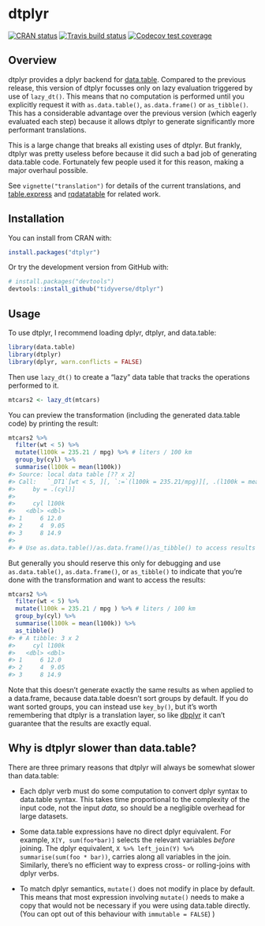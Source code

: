 
<!-- README.md is generated from README.Rmd. Please edit that file -->

# dtplyr

<!-- badges: start -->

[![CRAN
status](https://www.r-pkg.org/badges/version/dtplyr)](https://cran.r-project.org/package=dtplyr)
[![Travis build
status](https://travis-ci.org/tidyverse/dtplyr.svg?branch=master)](https://travis-ci.org/tidyverse/dtplyr)
[![Codecov test
coverage](https://codecov.io/gh/tidyverse/dtplyr/branch/master/graph/badge.svg)](https://codecov.io/gh/tidyverse/dtplyr?branch=master)
<!-- badges: end -->

## Overview

dtplyr provides a dplyr backend for
[data.table](https://github.com/Rdatatable/data.table/wiki). Compared to
the previous release, this version of dtplyr focusses only on lazy
evaluation triggered by use of `lazy_dt()`. This means that no
computation is performed until you explicitly request it with
`as.data.table()`, `as.data.frame()` or `as_tibble()`. This has a
considerable advantage over the previous version (which eagerly
evaluated each step) because it allows dtplyr to generate significantly
more performant translations.

This is a large change that breaks all existing uses of dtplyr. But
frankly, dtplyr was pretty useless before because it did such a bad job
of generating data.table code. Fortunately few people used it for this
reason, making a major overhaul possible.

See `vignette("translation")` for details of the current translations,
and [table.express](https://github.com/asardaes/table.express) and
[rqdatatable](https://github.com/WinVector/rqdatatable/) for related
work.

## Installation

You can install from CRAN with:

``` r
install.packages("dtplyr")
```

Or try the development version from GitHub with:

``` r
# install.packages("devtools")
devtools::install_github("tidyverse/dtplyr")
```

## Usage

To use dtplyr, I recommend loading dplyr, dtplyr, and data.table:

``` r
library(data.table)
library(dtplyr)
library(dplyr, warn.conflicts = FALSE)
```

Then use `lazy_dt()` to create a “lazy” data table that tracks the
operations performed to it.

``` r
mtcars2 <- lazy_dt(mtcars)
```

You can preview the transformation (including the generated data.table
code) by printing the result:

``` r
mtcars2 %>% 
  filter(wt < 5) %>% 
  mutate(l100k = 235.21 / mpg) %>% # liters / 100 km
  group_by(cyl) %>% 
  summarise(l100k = mean(l100k))
#> Source: local data table [?? x 2]
#> Call:   `_DT1`[wt < 5, ][, `:=`(l100k = 235.21/mpg)][, .(l100k = mean(l100k)), 
#>     by = .(cyl)]
#> 
#>     cyl l100k
#>   <dbl> <dbl>
#> 1     6 12.0 
#> 2     4  9.05
#> 3     8 14.9 
#> 
#> # Use as.data.table()/as.data.frame()/as_tibble() to access results
```

But generally you should reserve this only for debugging and use
`as.data.table()`, `as.data.frame()`, or `as_tibble()` to indicate that
you’re done with the transformation and want to access the results:

``` r
mtcars2 %>% 
  filter(wt < 5) %>% 
  mutate(l100k = 235.21 / mpg ) %>% # liters / 100 km
  group_by(cyl) %>% 
  summarise(l100k = mean(l100k)) %>% 
  as_tibble()
#> # A tibble: 3 x 2
#>     cyl l100k
#>   <dbl> <dbl>
#> 1     6 12.0 
#> 2     4  9.05
#> 3     8 14.9
```

Note that this doesn’t generate exactly the same results as when applied
to a data.frame, because data.table doesn’t sort groups by default. If
you do want sorted groups, you can instead use `key_by()`, but it’s
worth remembering that dtplyr is a translation layer, so like
[dbplyr](http://dbplyr.tidyverse.org/) it can’t guarantee that the
results are exactly equal.

## Why is dtplyr slower than data.table?

There are three primary reasons that dtplyr will always be somewhat
slower than data.table:

  - Each dplyr verb must do some computation to convert dplyr syntax to
    data.table syntax. This takes time proportional to the complexity of
    the input code, not the input *data*, so should be a negligible
    overhead for large datasets.

  - Some data.table expressions have no direct dplyr equivalent. For
    example, `X[Y, sum(foo*bar)]` selects the relevant variables
    *before* joining. The dplyr equivalent, `X %>% left_join(Y) %>%
    summarise(sum(foo * bar))`, carries along all variables in the join.
    Similarly, there’s no efficient way to express cross- or
    rolling-joins with dplyr verbs.

  - To match dplyr semantics, `mutate()` does not modify in place by
    default. This means that most expression involving `mutate()` needs
    to make a copy that would not be necessary if you were using
    data.table directly. (You can opt out of this behaviour with
    `immutable = FALSE`) )

